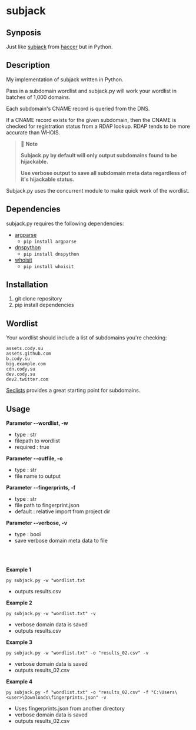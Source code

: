 # subjack

## Synposis

Just like [subjack](https://github.com/haccer/subjack) from [haccer](https://github.com/haccer) but in Python.

## Description

My implementation of subjack written in Python. 

Pass in a subdomain wordlist and subjack.py will work your wordlist in batches of 1,000 domains.

Each subdomain's CNAME record is queried from the DNS. 

If a CNAME record exists for the given subdomain, then the CNAME is checked for registration status from a RDAP lookup. RDAP tends to be more accurate than WHOIS.

> 📘 **Note**
>
> **Subjack.py by default will only output subdomains found to be hijackable.**
>
> **Use verbose output to save all subdomain meta data regardless of it's hijackable status.**

Subjack.py uses the concurrent module to make quick work of the wordlist.

## Dependencies
subjack.py requires the following dependencies:
- [argparse](https://pypi.org/project/argparse/)
  - `pip install argparse`
- [dnspython](https://pypi.org/project/dnspython/)
  - `pip install dnspython`
- [whoisit](https://pypi.org/project/whoisit/)
  - `pip install whoisit`

## Installation

1. git clone repository
2. pip install dependencies

## Wordlist

Your wordlist should include a list of subdomains you're checking:

```
assets.cody.su
assets.github.com
b.cody.su
big.example.com
cdn.cody.su
dev.cody.su
dev2.twitter.com
```


[Seclists](https://github.com/danielmiessler/SecLists/tree/master/Discovery/DNS) provides a great starting point for subdomains.

## Usage

**Parameter --wordlist, -w**
- type : str
- filepath to wordlist
- required : true

**Parameter --outfile, -o**
- type : str
- file name to output

**Parameter --fingerprints, -f**
- type : str
- file path to fingerprint.json
- default : relative import from project dir

**Parameter --verbose, -v**
- type : bool
- save verbose domain meta data to file

<br/>
<br/>

**Example 1**

`py subjack.py -w "wordlist.txt`

- outputs results.csv

**Example 2**

`py subjack.py -w "wordlist.txt" -v`

- verbose domain data is saved
- outputs results.csv

**Example 3**

`py subjack.py -w "wordlist.txt" -o "results_02.csv" -v`

- verbose domain data is saved
- outputs results_02.csv

**Example 4**

`py subjack.py -f "wordlist.txt" -o "results_02.csv" -f "C:\Users\<user>\Downloads\fingerprints.json" -v`

- Uses fingerprints.json from another directory
- verbose domain data is saved
- outputs results_02.csv
